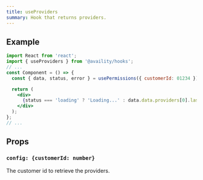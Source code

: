 ```yaml
---
title: useProviders
summary: Hook that returns providers.
---
```


## Example

```jsx
import React from 'react';
import { useProviders } from '@availity/hooks';
// ...
const Component = () => {
  const { data, status, error } = usePermissions({ customerId: 01234 });

  return (
    <div>
      {status === 'loading' ? 'Loading...' : data.data.providers[0].lastName}
    </div>
  );
};
// ...
```

## Props

### `config: {customerId: number}`

The customer id to retrieve the providers.
